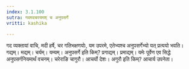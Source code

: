 ```yaml
---
index: 3.1.100
sutra: गदमदचरयमश् च अनुपसर्गे
vritti: kashika

---
```

गद व्यक्तायां वाचि, मदी हर्षे, चर गतिभक्षणयोः, यम उपरमे, एतेभ्यश्च अनुपसर्गेभ्यो यत् प्रत्ययो भवति। गद्यम्। मद्यम्। चर्यम्। यम्यम्। अनुपसर्गे इति किम्? प्रगाद्यम्। प्रमाद्यम्। यमेः पूर्वेण एव सिद्धे अनुपसर्गनियमार्थं वचनम्। चरेराङि चागुरौ। आचर्यो देशः। अगुरौ इति किम्? आचार्य उपनेता।